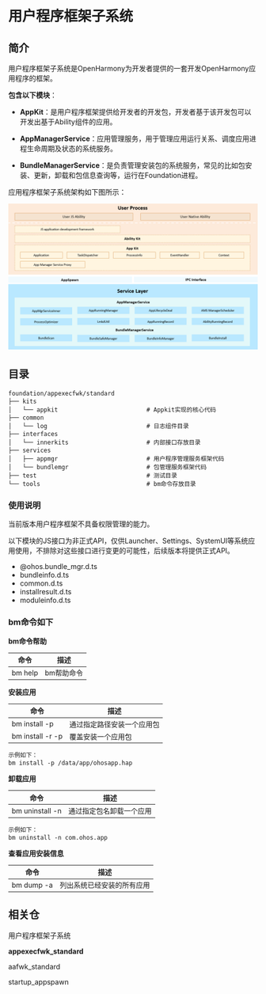 # **用户程序框架子系统**

## 简介

用户程序框架子系统是OpenHarmony为开发者提供的一套开发OpenHarmony应用程序的框架。

**包含以下模块**：

- **AppKit**：是用户程序框架提供给开发者的开发包，开发者基于该开发包可以开发出基于Ability组件的应用。

- **AppManagerService**：应用管理服务，用于管理应用运行关系、调度应用进程生命周期及状态的系统服务。

- **BundleManagerService**：是负责管理安装包的系统服务，常见的比如包安装、更新，卸载和包信息查询等，运行在Foundation进程。

应用程序框架子系统架构如下图所示：

![](figures/appexecfwk.png)



## 目录

```
foundation/appexecfwk/standard
├── kits
│   └── appkit						   # Appkit实现的核心代码
├── common
│   └── log							   # 日志组件目录
├── interfaces
│   └── innerkits					   # 内部接口存放目录
├── services
│   ├── appmgr						   # 用户程序管理服务框架代码
│   └── bundlemgr	                   # 包管理服务框架代码
├── test						       # 测试目录
└── tools                              # bm命令存放目录
```

### 使用说明

当前版本用户程序框架不具备权限管理的能力。

以下模块的JS接口为非正式API，仅供Launcher、Settings、SystemUI等系统应用使用，不排除对这些接口进行变更的可能性，后续版本将提供正式API。

- @ohos.bundle_mgr.d.ts
- bundleinfo.d.ts
- common.d.ts
- installresult.d.ts
- moduleinfo.d.ts


### bm命令如下

**bm命令帮助**

| 命令    | 描述       |
| ------- | ---------- |
| bm help | bm帮助命令 |

**安装应用**

| 命令                                | 描述                       |
| ----------------------------------- | -------------------------- |
| bm install -p <bundle-file-path>    | 通过指定路径安装一个应用包 |
| bm install -r -p <bundle-file-path> | 覆盖安装一个应用包         |

```
示例如下：
bm install -p /data/app/ohosapp.hap
```

**卸载应用**

| 命令                          | 描述                     |
| ----------------------------- | ------------------------ |
| bm uninstall -n <bundle-name> | 通过指定包名卸载一个应用 |

```
示例如下：
bm uninstall -n com.ohos.app
```

**查看应用安装信息**

| 命令       | 描述                       |
| ---------- | -------------------------- |
| bm dump -a | 列出系统已经安装的所有应用 |

## 相关仓

用户程序框架子系统

**appexecfwk_standard**

aafwk_standard

startup_appspawn
